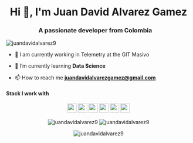 <h1 align="center">Hi 👋, I'm Juan David Alvarez Gamez</h1>
<h3 align="center">A passionate developer from Colombia <img src="https://image.flaticon.com/icons/svg/323/323299.svg" width="14"/> </h3>
<p align="left"> <img src="https://komarev.com/ghpvc/?username=juandavidalvarez9" alt="juandavidalvarez9" /> </p>

- 🔭 I am currently working in Telemetry at the GIT Masivo

- 🌱 I’m currently learning **Data Science**

- 📫 How to reach me **juandavidalvarezgamez@gmail.com**

<h4>Stack I work with</h4>
<p align="center">
<img src="https://img.shields.io/badge/python-3776AB.svg?&style=for-the-badge&logo=python&logoColor=white" height="25"/>
<img src="https://img.shields.io/badge/mysql-4479A1.svg?&style=for-the-badge&logo=mysql&logoColor=white" height="25"/>
<img src="https://img.shields.io/badge/jupyter-F3631D.svg?&style=for-the-badge&logo=jupyter&logoColor=white" height="25"/>
<img src="https://img.shields.io/badge/anaconda-42B029.svg?&style=for-the-badge&logo=anaconda&logoColor=white" height="25"/>
<img src="https://img.shields.io/badge/VS%20Code-007ACC.svg?&style=for-the-badge&logo=visual-studio-code&logoColor=white" height="25"/>
<img src="https://img.shields.io/badge/JAVA-007ACC.svg?&style=for-the-badge&logo=visual-studio-code&logoColor=white" height="25"/>
</p>
 
 <p align="center"> 
    <img src="https://github-readme-stats.vercel.app/api?username=juandavidalvarez9&show_icons=true&hide=contribs" alt="juandavidalvarez9" /> 
    <img src="https://github-readme-stats.anuraghazra1.vercel.app/api/top-langs/?username=juandavidalvarez9&layout=compact" alt="juandavidalvarez9" />
 </p>

<!--

For ICON With Text
    https://img.shields.io/badge/HereText-FF9800.svg?&style=for-the-badge&logo=HereIconName&logoColor=white
    
For Github Stats
    https://github-readme-stats.vercel.app/api?username=HereUsername&show_icons=true

For Profile View
    https://komarev.com/ghpvc/?username=HereUsername

For Auto Generate
    https://rahuldkjain.github.io/gh-profile-readme-generator/

For County Flag ICOn
    https://www.flaticon.com/

For ICON Idea
    https://simpleicons.org/

-->

<!-- ![Visitor Count](https://profile-counter.glitch.me/juandavidalvarez9/count.svg) -->

<p align="center">
 <img src="https://github-profile-trophy.vercel.app/?username=juandavidalvarez9&theme=flat&row=1" alt="juandavidalvarez9" />
</p>


